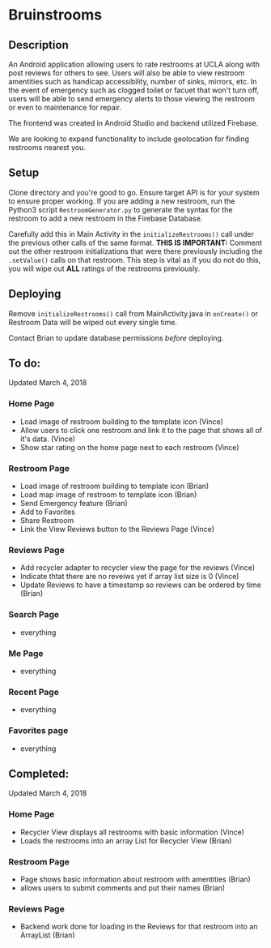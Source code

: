 # Bruinstrooms

## Description

An Android application allowing users to rate restrooms at UCLA along with
post reviews for others to see. Users will also be able to view restroom
amentities such as handicap accessibility, number of sinks, mirrors, etc.
In the event of emergency such as clogged toilet or facuet that won't turn off,
users will be able to send emergency alerts to those viewing the restroom or
even to maintenance for repair. 

The frontend was created in Android Studio and backend utilized Firebase.

We are looking to expand functionality to include geolocation for finding
restrooms nearest you.

## Setup

Clone directory and you're good to go. Ensure target API is for your system to ensure proper working. 
If you are adding a new restroom, run the Python3 script `RestroomGenerator.py` to generate
the syntax for the restroom to add a new restroom in the Firebase Database.

Carefully add this in Main Activity in the `initializeRestrooms()` call under the previous other calls
of the same format. **THIS IS IMPORTANT:** Comment out the other restroom initializations that were there
previously including the `.setValue()` calls on that restroom. This step is vital as if you do not do this,
you will wipe out **ALL** ratings of the restrooms previously. 

## Deploying

Remove `initializeRestrooms()` call from MainActivity.java in `onCreate()` or Restroom Data will be wiped 
out every single time. 

Contact Brian to update database permissions *before* deploying. 

## To do:
Updated March 4, 2018

### Home Page
- Load image of restroom building to the template icon (Vince)
- Allow users to click one restroom and link it to the page that shows all of it's data. (Vince)
- Show star rating on the home page next to each restroom (Vince)

### Restroom Page
- Load image of restroom building to template icon (Brian)
- Load map image of restroom to template icon (Brian)
- Send Emergency feature (Brian)
- Add to Favorites
- Share Restroom 
- Link the View Reviews button to the Reviews Page (Vince)

### Reviews Page
- Add recycler adapter to recycler view the page for the reviews (Vince)
- Indicate thtat there are no reveiws yet if array list size is 0 (Vince)
- Update Reviews to have a timestamp so reviews can be ordered by time (Brian) 

### Search Page
- everything

### Me Page
- everything

### Recent Page
- everything

### Favorites page
- everything

## Completed:
Updated March 4, 2018

### Home Page
- Recycler View displays all restrooms with basic information (Vince)
- Loads the restrooms into an array List for Recycler View (Brian) 

### Restroom Page
- Page shows basic information about restroom with amentities (Brian)
- allows users to submit comments and put their names (Brian)

### Reviews Page
- Backend work done for loading in the Reviews for that restroom into an ArrayList (Brian)

